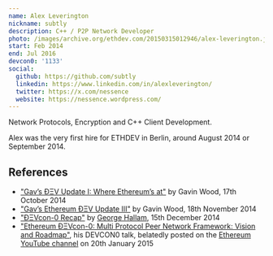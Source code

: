 ```yaml
---
name: Alex Leverington
nickname: subtly
description: C++ / P2P Network Developer
photo: /images/archive.org/ethdev.com/20150315012946/alex-leverington.jpg
start: Feb 2014
end: Jul 2016
devcon0: '1133'
social:
  github: https://github.com/subtly
  linkedin: https://www.linkedin.com/in/alexleverington/
  twitter: https://x.com/nessence
  website: https://nessence.wordpress.com/
---
```


Network Protocols, Encryption and C++ Client Development.

Alex was the very first hire for ETHDEV in Berlin, around August 2014 or September 2014.


## References

- ["Gav’s ÐΞV Update I: Where Ethereum’s at"](https://blog.ethereum.org/2014/10/17/gavs-dev-update-ethereums) by Gavin Wood, 17th October 2014
- ["Gav’s Ethereum ÐΞV Update III"](https://blog.ethereum.org/2014/11/18/gavs-dev-update-iii) by Gavin Wood, 18th November 2014
- ["ÐΞVcon-0 Recap"](https://blog.ethereum.org/2014/12/05/devcon-0-recap) by [George Hallam]('/people/george-hallam/'), 15th December 2014
- ["Ethereum ÐΞVcon-0: Multi Protocol Peer Network Framework: Vision and Roadmap"](https://www.youtube.com/watch?v=FqWOeJJmNQc), his DEVCON0 talk, belatedly posted on the [Ethereum YouTube channel](https://www.youtube.com/@EthereumProtocol) on 20th January 2015
